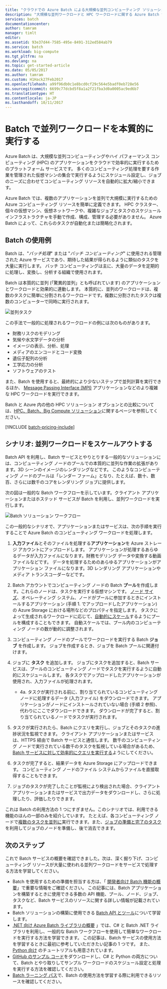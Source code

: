 ```yaml
---
title: "クラウドでの Azure Batch による大規模な並列コンピューティング ソリューションの実行 | Microsoft Docs"
description: "大規模な並列ワークロードと HPC ワークロードに関する Azure Batch サービスの使用方法について説明します。"
services: batch
documentationcenter: 
author: tamram
manager: timlt
editor: 
ms.assetid: 93e37d44-7585-495e-8491-312ed584ab79
ms.service: batch
ms.workload: big-compute
ms.tgt_pltfrm: na
ms.devlang: na
ms.topic: get-started-article
ms.date: 05/05/2017
ms.author: tamram
ms.custom: H1Hack27Feb2017
ms.openlocfilehash: a99f96db0c1e8bcd0cf29c564e5badf0eb728e56
ms.sourcegitcommit: 6699c77dcbd5f8a1a2f21fba3d0a0005ac9ed6b7
ms.translationtype: HT
ms.contentlocale: ja-JP
ms.lasthandoff: 10/11/2017
---
```

# <a name="run-intrinsically-parallel-workloads-with-batch"></a>Batch で並列ワークロードを本質的に実行する

Azure Batch は、大規模な並列コンピューティングやハイ パフォーマンス コンピューティング (HPC) のアプリケーションをクラウドで効率的に実行するためのプラットフォーム サービスです。 多くのコンピューティング処理を要する作業を管理された仮想マシンの集合で実行するようにスケジュール設定し、ジョブのニーズに合わせてコンピューティング リソースを自動的に拡大/縮小できます。

Azure Batch では、複数のアプリケーションを並列で大規模に実行するための Azure コンピューティング リソースを簡単に定義できます。 HPC クラスター、個々の仮想マシン、仮想ネットワークや、複雑なジョブとタスクのスケジュール インフラストラクチャを手動で作成、構成、管理する必要がありません。 Azure Batch によって、これらのタスクが自動化または簡略化されます。

## <a name="use-cases-for-batch"></a>Batch の使用例
Batch は、"*バッチ処理*" または "*バッチ コンピューティング*" に使用される管理された Azure サービスであり、期待した結果が得られるように類似のタスクを大量に実行します。 バッチ コンピューティングは主に、大量のデータを定期的に処理し、変換し、分析する組織で使用されます。

Batch は本質的に並列 (「驚異的並列」とも呼ばれています) のアプリケーションとワークロードと効果的に連動します。 本質的に、並列のワークロードは、複数のタスクに簡単に分割されるワークロードです。複数に分割されたタスクは複数のコンピューターで同時に実行されます。

![並列タスク][1]<br/>

この手法で一般的に処理されるワークロードの例には次のものがあります。

* 財務リスクのモデリング
* 気候や水文学データの分析
* イメージの表示、分析、処理
* メディアのエンコードとコード変換
* 遺伝子配列の分析
* 工学応力の分析
* ソフトウェアのテスト

また、Batch を使用すると、最終的により少ないステップで並列計算を実行できるほか、 [Message Passing Interface (MPI)](batch-mpi.md) アプリケーションなどのより複雑な HPC ワークロードを実行できます。

Batch と Azure 内の他の HPC ソリューション オプションとの比較については、[HPC、Batch、Big Compute ソリューション](../virtual-machines/linux/high-performance-computing.md)に関するページを参照してください。

[!INCLUDE [batch-pricing-include](../../includes/batch-pricing-include.md)]

## <a name="scenario-scale-out-a-parallel-workload"></a>シナリオ: 並列ワークロードをスケールアウトする
Batch API を利用し、Batch サービスとやりとりする一般的なソリューションには、コンピューティング ノードのプールでの本質的に並列な作業の拡張があります。3D シーンのイメージのレンダリングなどです。 このようなコンピューティング ノードのプールは「レンダー ファーム」となり、たとえば、数十、数百、さらには数千のコアをレンダリング ジョブに提供します。

次の図は一般的な Batch ワークフローを示しています。クライアント アプリケーションまたはホステッド サービスが Batch を利用し、並列ワークロードを実行します。

![Batch ソリューション ワークフロー][2]

この一般的なシナリオで、アプリケーションまたはサービスは、次の手順を実行することで Azure Batch のコンピューティング ワークロードを処理します。

1. **入力ファイル**とそのファイルを処理する**アプリケーション**を Azure ストレージ アカウントにアップロードします。 アプリケーションが処理するあらゆるデータが入力ファイルになります。財務モデリング データや変換する動画ファイルなどです。 データを処理するためのあらゆるアプリケーションがアプリケーション ファイルになります。3D レンダリング アプリケーションやメディア トランスコーダーなどです。
2. Batch アカウントでコンピューティング ノードの Batch **プール**を作成します。これらのノードは、タスクを実行する仮想マシンです。 [ノード サイズ](../cloud-services/cloud-services-sizes-specs.md)、オペレーティング システム、ノードがプールに参加するときにインストールするアプリケーション (手順 1. でアップロードしたアプリケーション) の Azure Storage における場所などのプロパティを指定します。 タスクによって生成されるワークロードに応じて、[自動的にスケール](batch-automatic-scaling.md)するようにプールを構成することもできます。 自動スケールでは、プール内のコンピューティング ノードの数が動的に調整されます。
3. コンピューティング ノードのプールでワークロードを実行する Batch **ジョブ** を作成します。 ジョブを作成するとき、ジョブを Batch プールに関連付けます。
4. ジョブに **タスク** を追加します。 ジョブにタスクを追加すると、Batch サービスは、プールのコンピューティング ノードでタスクを実行するように自動的にスケジュールします。 各タスクでアップロードしたアプリケーションが使用され、入力ファイルが処理されます。
   
   * 4a. タスクが実行される前に、割り当てられているコンピューティング ノードに処理するデータ (入力ファイル) をダウンロードできます。 アプリケーションがノードにインストールされていない場合 (手順 2 参照)、代わりにここでダウンロードできます。 ダウンロードが完了すると、割り当てられているノードでタスクが実行されます。
5. タスクが実行されたら、Batch にクエリを実行し、ジョブとそのタスクの進捗状況を監視できます。 クライアント アプリケーションまたはサービスは、HTTPS 経由で Batch サービスと通信します。 数千のコンピューティング ノードで実行されている数千のタスクを監視している場合があるため、[Batch サービスに対して効率的にクエリを実行する](batch-efficient-list-queries.md)ようにしてください。
6. タスクが完了すると、結果データを Azure Storage にアップロードできます。 コンピューティング ノードのファイル システムからファイルを直接取得することもできます。
7. ジョブのタスクが完了したことが監視により検出された場合、クライアント アプリケーションまたはサービスで出力データをダウンロードし、さらに処理したり、評価したりできます。

これは Batch の利用方法の 1 つにすぎません。このシナリオでは、利用できる機能のほんの一部のみを紹介しています。 たとえば、各コンピューティング ノードで[複数のタスクを並列に](batch-parallel-node-tasks.md)実行できます。また、[ジョブの準備と完了のタスク](batch-job-prep-release.md)を利用してジョブのノードを準備し、後で消去できます。

## <a name="next-steps"></a>次のステップ
これで Batch サービスの概要を確認できました。次は、深く掘り下げ、コンピューティング リソースが大量に使われる並列ワークロードをサービスで処理する方法を学習してください。

* Batch を使用するための準備を担当する方は、「 [開発者向け Batch 機能の概要](batch-api-basics.md)」で重要な情報をご確認ください。 この記事には、Batch アプリケーションを構築するときに使用できる多数の API 機能、プール、ノード、ジョブ、タスクなど、Batch サービスのリソースに関する詳しい情報が記載されています。
* Batch ソリューションの構築に使用できる [Batch API とツール](batch-apis-tools.md)について学習します。
* [.NET 向け Azure Batch ライブラリの概要](batch-dotnet-get-started.md) 」では、C# と Batch .NET ライブラリを利用し、一般的な Batch ワークフローを使用して簡単なワークロードを実行する方法を学習できます。 この記事は、Batch サービスの使用方法を学習するときに最初に参考していただきたい記事の 1 つです。 また、 [Python 向け](batch-python-tutorial.md) のチュートリアルも用意されています。
* [GitHub のサンプル コード][github_samples]をダウンロードし、C# と Python の両方について、Batch とやり取りしてサンプル ワークロードのスケジュール設定と処理を実行する方法を確認してください。
* [Batch ラーニング パス][learning_path]で、Batch の使用方法を学習する際に利用できるリソースを確認してください。


[github_samples]: https://github.com/Azure/azure-batch-samples
[learning_path]: https://azure.microsoft.com/documentation/learning-paths/batch/

[1]: ./media/batch-technical-overview/tech_overview_01.png
[2]: ./media/batch-technical-overview/tech_overview_02.png
